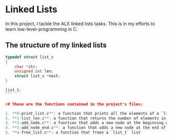 # Linked Lists

In this project, I tackle the ALX linked lists tasks. This is in my efforts to learn low-level-programming in C.

## The structure of my linked lists

````c
typedef struct list_s
{
    char *str;
    unsigned int len;
    struct list_s *next;
}

list_t;
```

## These are the functions contained in the project's files:

1. **0-print_list.c**: a function that prints all the elements of a `list_t` list.
2. **1-list_len.c**: a function that returns the number of elements in a linked `list_t` list.
3. **2-add_node.c**: a function that adds a new node at the beginning of a `list_t` list.
4. **3-add_node_end.c**: a function that adds a new node at the end of a `list_t` list.
5. **4-free_list.c**: a function that frees a `list_t` list
````
